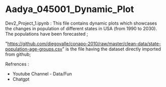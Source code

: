 # Aadya_045001_Dynamic_Plot

Dev2_Project_1.ipynb : This file contains dynamic plots which showcases the changes in population of different states in USA (from 1990 to 2030). The populations have been forecasted ;

"https://github.com/diegovalle/conapo-2010/raw/master/clean-data/state-population-age-groups.csv" is the file having the dataset directly imported from github;

Refrences :
- Youtube Channel - Data/Fun
- Chatgpt
